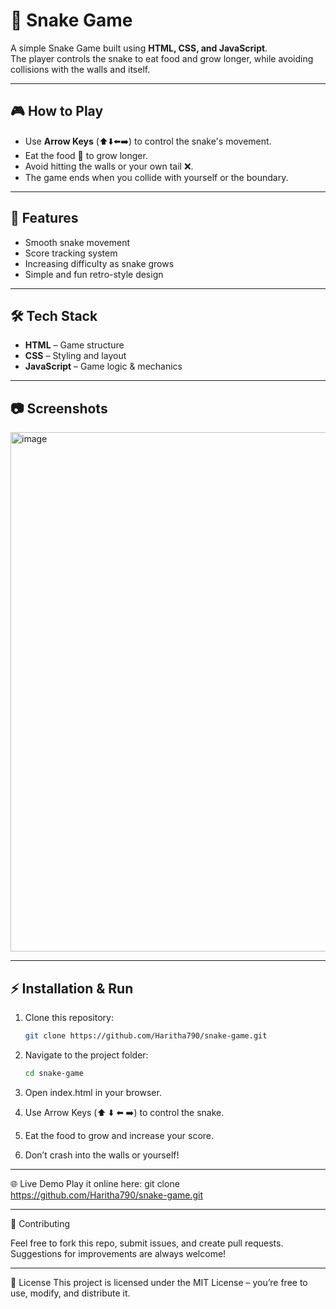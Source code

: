 # 🐍 Snake Game

A simple Snake Game built using **HTML, CSS, and JavaScript**.  
The player controls the snake to eat food and grow longer, while avoiding collisions with the walls and itself.

---

## 🎮 How to Play
- Use **Arrow Keys** (⬆️⬇️⬅️➡️) to control the snake's movement.  
- Eat the food 🍎 to grow longer.  
- Avoid hitting the walls or your own tail ❌.  
- The game ends when you collide with yourself or the boundary.  

---

## 🚀 Features
- Smooth snake movement  
- Score tracking system  
- Increasing difficulty as snake grows  
- Simple and fun retro-style design  

---

## 🛠️ Tech Stack
- **HTML** – Game structure  
- **CSS** – Styling and layout  
- **JavaScript** – Game logic & mechanics  

---

## 📷 Screenshots
<img width="959" height="831" alt="image" src="https://github.com/user-attachments/assets/1547585f-284f-40fe-80d0-b9b76c884549" />


---

## ⚡ Installation & Run
1. Clone this repository:
   ```bash
   git clone https://github.com/Haritha790/snake-game.git

2. Navigate to the project folder:
   ```bash
   cd snake-game
3. Open index.html in your browser.

4. Use Arrow Keys (⬆️ ⬇️ ⬅️ ➡️) to control the snake.

5. Eat the food to grow and increase your score.

6. Don’t crash into the walls or yourself!

---


🌐 Live Demo
Play it online here:
git clone https://github.com/Haritha790/snake-game.git

---
🤝 Contributing

Feel free to fork this repo, submit issues, and create pull requests.
Suggestions for improvements are always welcome!

---
📜 License
This project is licensed under the MIT License – you’re free to use, modify, and distribute it.

